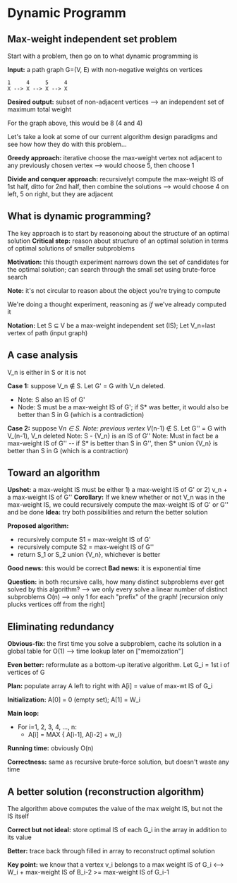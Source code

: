 # Dynamic Programm

## Max-weight independent set problem

Start with a problem, then go on to what dynamic programming is

**Input:** a path graph G=(V, E) with non-negative weights on vertices

```
1     4     5     4
X --> X --> X --> X
```

**Desired output:** subset of non-adjacent vertices --> an independent set of maximum total weight

For the graph above, this would be 8 (4 and 4)

Let's take a look at some of our current algorithm design paradigms and see how how they do with this problem...

**Greedy approach:** iterative choose the max-weight vertex not adjacent to any previously chosen vertex --> would choose 5, then choose 1

**Divide and conquer approach:** recursivelyt compute the max-weight IS of 1st half, ditto for 2nd half, then combine the solutions --> would choose 4 on left, 5 on right, but they are adjacent

## What is dynamic programming?

The key approach is to start by reasonoing about the structure of an optimal solution
**Critical step:** reason about structure of an optimal solution in terms of optimal solutions of smaller subproblems

**Motivation:** this thougth experiment narrows down the set of candidates for the optimal solution; can search through the small set using brute-force search

**Note:** it's not circular to reason about the object you're trying to compute

We're doing a thought experiment, reasoning as _if_ we've already computed it

**Notation:** Let S ⊆ V be a max-weight independent set (IS); Let V_n=last vertex of path (input graph)

## A case analysis

V_n is either in S or it is not

**Case 1:** suppose V_n ∉ S. Let G' = G with V_n deleted.

- Note: S also an IS of G'
- Node: S must be a max-weight IS of G'; if S\* was better, it would also be better than S in G (which is a contradiction)

**Case 2:** suppose V*n ∈ S.
Note: previous vertex V*(n-1) ∉ S. Let G'' = G with V\_(n-1), V_n deleted
Note: S - {V_n} is an IS of G''
Note: Must in fact be a max-weight IS of G'' -- if S* is better than S in G'', then S* union {V_n} is better than S in G (which is a contraction)

## Toward an algorithm

**Upshot:** a max-weight IS must be either 1) a max-weight IS of G' or 2) v_n + a max-weight IS of G''
**Corollary:** If we knew whether or not V_n was in the max-weight IS, we could recursively compute the max-weight IS of G' or G'' and be done
**Idea:** try both possibilities and return the better solution

**Proposed algorithm:**

- recursively compute S1 = max-weight IS of G'
- recursively compute S2 = max-weight IS of G''
- return S_1 or S_2 union {V_n}, whichever is better

**Good news:** this would be correct
**Bad news:** it is exponential time

**Question:** in both recursive calls, how many distinct subproblems ever get solved by this algorithm? --> we only every solve a linear number of distinct subproblems O(n) --> only 1 for each "prefix" of the graph! [recursion only plucks vertices off from the right]

## Eliminating redundancy

**Obvious-fix:** the first time you solve a subproblem, cache its solution in a global table for O(1) --> time lookup later on ["memoization"]

**Even better:** reformulate as a bottom-up iterative algorithm. Let G_i = 1st i of vertices of G

**Plan:** populate array A left to right with A[i] = value of max-wt IS of G_i

**Initialization:** A[0] = 0 (empty set); A[1] = W_i

**Main loop:**

- For i=1, 2, 3, 4, ..., n:
  - A[i] = MAX { A[i-1], A[i-2] + w_i}

**Running time:** obviously O(n)

**Correctness:** same as recursive brute-force solution, but doesn't waste any time

## A better solution (reconstruction algorithm)

The algorithm above computes the value of the max weight IS, but not the IS itself

**Correct but not ideal:** store optimal IS of each G_i in the array in addition to its value

**Better:** trace back through filled in array to reconstruct optimal solution

**Key point:** we know that a vertex v_i belongs to a max weight IS of G_i <--> W_i + max-weight IS of B_i-2 >= max-weight IS of G_i-1
